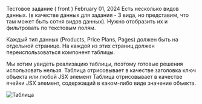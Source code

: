 Тестовое задание ( front )
February 01, 2024
Есть несколько видов данных. (в качестве данных для задания - 3 вида, но представим, что там может быть сотня видов данных). Нужно отобразить их и фильтровать по текстовым полям.

Каждый тип данных (Products, Price Plans, Pages) должен быть на отдельной странице. На каждой из этих страниц должен переиспользоваться компонент таблицы. 

Мы хотим увидеть реализацию таблицы, поэтому готовые решения использовать нельзя.
Таблица отрисовывает в качестве заголовка ключ объекта или любой JSX элемент
Таблица отрисовывает в качестве ячейки JSX элемент, содержащий в каком-либо виде значение объекта.

![Таблица](https://raw.githubusercontent.com/AnZoro1/test-task-description/blob/main/test-image1.png)

